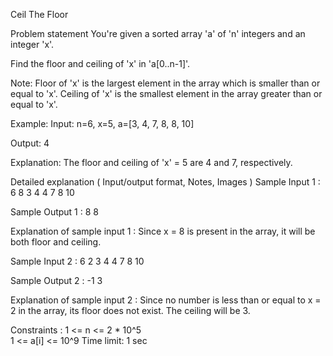 Ceil The Floor

Problem statement
You're given a sorted array 'a' of 'n' integers and an integer 'x'.



Find the floor and ceiling of 'x' in 'a[0..n-1]'.



Note:
Floor of 'x' is the largest element in the array which is smaller than or equal to 'x'.
Ceiling of 'x' is the smallest element in the array greater than or equal to 'x'.


Example:
Input: 
n=6, x=5, a=[3, 4, 7, 8, 8, 10]   

Output:
4

Explanation:
The floor and ceiling of 'x' = 5 are 4 and 7, respectively.


Detailed explanation ( Input/output format, Notes, Images )
Sample Input 1 :
6 8
3 4 4 7 8 10


Sample Output 1 :
8 8


Explanation of sample input 1 :
Since x = 8 is present in the array, it will be both floor and ceiling.


Sample Input 2 :
6 2
3 4 4 7 8 10


Sample Output 2 :
-1 3


Explanation of sample input 2 :
Since no number is less than or equal to x = 2 in the array, its floor does not exist. The ceiling will be 3.


Constraints :
1 <= n <= 2 * 10^5      
1 <= a[i] <= 10^9
Time limit: 1 sec
